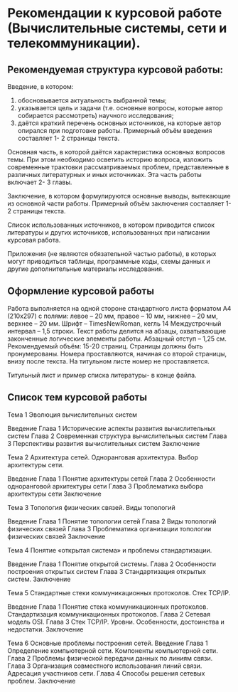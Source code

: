 # Рекомендации к курсовой работе (Вычислительные системы, сети и телекоммуникации).

## Рекомендуемая структура курсовой работы:

Введение, в котором:

1. обосновывается актуальность выбранной темы;
2. указывается цель и задачи (т.е. основные вопросы, которые автор собирается
рассмотреть) научного исследования; 
3. даётся краткий перечень основных
источников, на которые автор опирался при подготовке работы. Примерный
объём введения составляет 1- 2 страницы текста.

Основная часть, в которой даётся характеристика основных вопросов
темы. При этом необходимо осветить историю вопроса, изложить современные
трактовки рассматриваемых проблем, представленные в различных
литературных и иных источниках. Эта часть работы включает 2- 3 главы.

Заключение, в котором формулируются основные выводы, вытекающие
из основной части работы. Примерный объём заключения составляет 1-2
страницы текста.

Список использованных источников, в котором приводится список
литературы и других источников, использованных при написании курсовая
работа.

Приложения (не являются обязательной частью работы), в которых
могут приводиться таблицы, программные коды, схемы данных и другие
дополнительные материалы исследования.

## Оформление курсовой работы

Работа выполняется на одной стороне стандартного листа форматом А4
(210х297) с полями: левое – 20 мм, правое – 10 мм, нижнее – 20 мм, верхнее –
20 мм. Шрифт – TimesNewRoman, кегль 14 Междустрочный интервал – 1,5
строки.
Текст работы делится на абзацы, охватывающие законченные логические
элементы работы. Абзацный отступ – 1,25 см.
Рекомендуемый объём: 15-20  страниц.
Страницы должны быть пронумерованы. Номера
проставляются, начиная со второй страницы, внизу после текста. На титульном листе номер не проставляется.

Титульный лист и пример списка литературы- в конце файла.

## Список тем курсовой работы

Тема 1 Эволюция вычислительных систем

Введение
Глава 1 Исторические аспекты развития вычислительных систем
Глава 2 Современная структура вычислительных систем
Глава 3 Перспективы развития вычислительных систем
Заключение

Тема 2 Архитектура сетей. Одноранговая архитектура. Выбор
архитектуры сети.

Введение
Глава 1 Понятие архитектуры сетей
Глава 2 Особенности одноранговой архитектуры сети
Глава 3 Проблематика выбора архитектуры сети
Заключение

Тема 3 Топология физических связей. Виды топологий

Введение
Глава 1 Понятие топологии сетей
Глава 2 Виды топологий физических связей
Глава 3 Проблематика организации топологии физических связей
Заключение

Тема 4 Понятие «открытая система» и проблемы стандартизации.

Введение
Глава 1 Понятие открытой системы.
Глава 2 Особенности построения открытых систем
Глава 3 Стандартизация открытых систем.
Заключение

Тема 5 Стандартные стеки коммуникационных протоколов. Стек TCP/IP.

Введение
Глава 1 Понятие стека коммуникационных протоколов. Стандартизация коммуникационных протоколов.
Глава 2 Сетевая модель OSI.
Глава 3 Стек TCP/IP. Уровни. Особенности, достоинства и недостатки.
Заключение

Тема 6 Основные проблемы построения сетей.
Введение
Глава 1 Определение компьютерной сети. Компоненты компьютерной сети.
Глава 2 Проблемы физической передачи данных по линиям связи.
Глава 3 Организация совместного использования линий связи. Адресация участников сети.
Глава 4 Способы решения сетевых проблем.
Заключение
